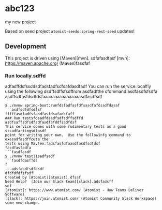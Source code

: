 # abc123
my new project

Based on seed project `atomist-seeds:spring-rest-seed`
updates!
## Development

This project is driven using [Maven][mvn].
sdfafasdfasf
[mvn]: https://maven.apache.org/ (Maven)fasdfaf

### Run locally.sdffd
adfadffdsfssddsdfadsfadfsdfsafdasdfadf
You can run the service localfly using the following dsdffsdffsfsdffrom asdfadfthe cfommand:asdfasdfsfsdfa
asdffsdfasfdsdfdsfaaaaaaaaaaaaaaaasdfasdfsdf
```ffsdfasdfasdfd
$ ./mvnw spring-boot:runfdsfadfasfdfsasdfafdsadfdasaf
```asdfsdfdfsdfsf
fffffasdfadfsfasdfasfdsafadsfaff
### Run testsfdsadfdsadfsdfsdffsdffd
asdfsaffsdfsdfsdfasdfafddfsadfdsf
This service comes with some rudimentary tests as a good stsadfartingsdfasdf
point for writing your own.  Use the followinfg command to exesadfasdffcute the
tests using Mavfen:fadsfasfdfaasdfasdfsdfdsf
fasdfasfadfa
```fasdfasdf
$ ./mvnw test11sadfsadf
```fasdfdasffds
f
---adsfasdfsdfasdf
dfdfdfdfsfsdf
Created by [Atomist][atomist].dfsaf
Need Help?  [Join our Slack team][slack].adsfadsff
sdf
[atomist]: https://www.atomist.com/ (Atomist - How Teams Deliver Software)
[slack]: https://join.atomist.com/ (Atomist Community Slack Workspace)
some new change.
